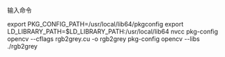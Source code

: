 输入命令

export PKG_CONFIG_PATH=/usr/local/lib64/pkgconfig
export LD_LIBRARY_PATH=$LD_LIBRARY_PATH:/usr/local/lib64
nvcc pkg-config opencv --cflags rgb2grey.cu  -o rgb2grey pkg-config opencv --libs
./rgb2grey


